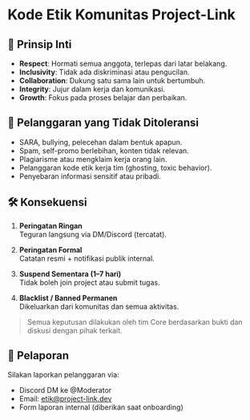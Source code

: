 # Kode Etik Komunitas Project-Link

## 🙌 Prinsip Inti

- **Respect**: Hormati semua anggota, terlepas dari latar belakang.
- **Inclusivity**: Tidak ada diskriminasi atau pengucilan.
- **Collaboration**: Dukung satu sama lain untuk bertumbuh.
- **Integrity**: Jujur dalam kerja dan komunikasi.
- **Growth**: Fokus pada proses belajar dan perbaikan.

## 🚫 Pelanggaran yang Tidak Ditoleransi

- SARA, bullying, pelecehan dalam bentuk apapun.
- Spam, self-promo berlebihan, konten tidak relevan.
- Plagiarisme atau mengklaim kerja orang lain.
- Pelanggaran kode etik kerja tim (ghosting, toxic behavior).
- Penyebaran informasi sensitif atau pribadi.

## 🛠️ Konsekuensi

1. **Peringatan Ringan**  
   Teguran langsung via DM/Discord (tercatat).

2. **Peringatan Formal**  
   Catatan resmi + notifikasi publik internal.

3. **Suspend Sementara (1–7 hari)**  
   Tidak boleh join project atau submit tugas.

4. **Blacklist / Banned Permanen**  
   Dikeluarkan dari komunitas dan semua aktivitas.

> Semua keputusan dilakukan oleh tim Core berdasarkan bukti dan diskusi dengan pihak terkait.

## 💬 Pelaporan

Silakan laporkan pelanggaran via:
- Discord DM ke @Moderator
- Email: etik@project-link.dev
- Form laporan internal (diberikan saat onboarding)

